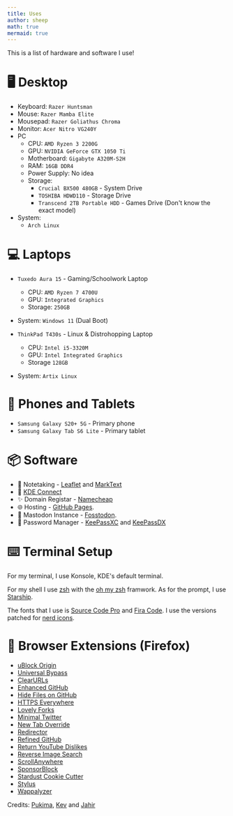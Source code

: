 ```yaml
---
title: Uses
author: sheep
math: true
mermaid: true
---
```


This is a list of hardware and software I use!

# 🖥️ Desktop

* Keyboard: `Razer Huntsman`
* Mouse: `Razer Mamba Elite`
* Mousepad: `Razer Goliathus Chroma`
* Monitor: `Acer Nitro VG240Y`
* PC
  * CPU: `AMD Ryzen 3 2200G`
  * GPU: `NVIDIA GeForce GTX 1050 Ti`
  * Motherboard: `Gigabyte A320M-S2H`
  * RAM: `16GB DDR4`
  * Power Supply: No idea
  * Storage:
    * `Crucial BX500 480GB` - System Drive
    * `TOSHIBA HDWD110` - Storage Drive
    * `Transcend 2TB Portable HDD` - Games Drive (Don't know the exact model)
* System:
  * `Arch Linux`

# 💻 Laptops

* `Tuxedo Aura 15` - Gaming/Schoolwork Laptop
  
  * CPU: `AMD Ryzen 7 4700U`
  * GPU: `Integrated Graphics`
  * Storage: `250GB`

* System: `Windows 11` (Dual Boot)

* `ThinkPad T430s` - Linux & Distrohopping Laptop
  
  * CPU: `Intel i5-3320M`
  * GPU: `Intel Integrated Graphics`
  * Storage `128GB`

* System: `Artix Linux`

# 📱 Phones and Tablets

* `Samsung Galaxy S20+ 5G` - Primary phone
* `Samsung Galaxy Tab S6 Lite` - Primary tablet

# 📦 Software

* 📝 Notetaking - [Leaflet](https://play.google.com/store/apps/details?id=com.potatoproject.notes) and [MarkText](https://github.com/marktext/marktext)
* 📡 [KDE Connect](https://kdeconnect.kde.org/)
* ✨ Domain Registar - [Namecheap](https://namecheap.com)
* 🌐 Hosting - [GitHub Pages](https://pages.github.com).
* 🐘 Mastodon Instance - [Fosstodon](https://fosstodon.org/).
* 🔑 Password Manager - [KeePassXC](https://keepassxc.org/) and [KeePassDX](https://www.keepassdx.com/)

# ⌨️  Terminal Setup

For my terminal, I use Konsole, KDE's default terminal.

For my shell I use [zsh](https://zsh.org/) with the [oh my zsh](https://ohmyz.sh) framwork. As for the prompt, I use [Starship](https://starship.rs).

The fonts that I use is [Source Code Pro](https://github.com/adobe-fonts/source-code-pro) and [Fira Code](https://github.com/tonsky/FiraCode). I use the versions patched for [nerd icons](https://nerdfonts.com).

# 🔗 Browser Extensions (Firefox)

* [uBlock Origin](https://github.com/gorhill/uBlock#ublock-origin)
* [Universal Bypass](https://universal-bypass.org/)
* [ClearURLs](https://docs.clearurls.xyz/latest/)
* [Enhanced GitHub](https://github.com/softvar/enhanced-github#-enhanced-github)
* [Hide Files on GitHub](https://github.com/sindresorhus/hide-files-on-github)
* [HTTPS Everywhere](https://www.eff.org/https-everywhere)
* [Lovely Forks](https://github.com/musically-ut/lovely-forks)
* [Minimal Twitter](https://www.wang.sh/minimal-twitter/)
* [New Tab Override](https://addons.mozilla.org/en-US/firefox/addon/new-tab-override/)
* [Redirector](https://einaregilsson.com/redirector/)
* [Refined GitHub](https://github.com/refined-github/refined-github)
* [Return YouTube Dislikes](https://returnyoutubedislike.com/)
* [Reverse Image Search](https://github.com/Brawl345/Image-Reverse-Search-WebExtension)
* [ScrollAnywhere](https://addons.mozilla.org/en-US/firefox/addon/scroll_anywhere/)
* [SponsorBlock](https://sponsor.ajay.app/)
* [Stardust Cookie Cutter](https://www.stardustnetwork.org/)
* [Stylus](https://add0n.com/stylus.html)
* [Wappalyzer](https://www.wappalyzer.com/apps/)

Credits:
[Pukima](https://pukima.site/), [Kev](https://kevq.uk/uses/) and [Jahir](https://jahir.dev/blog/uses)
